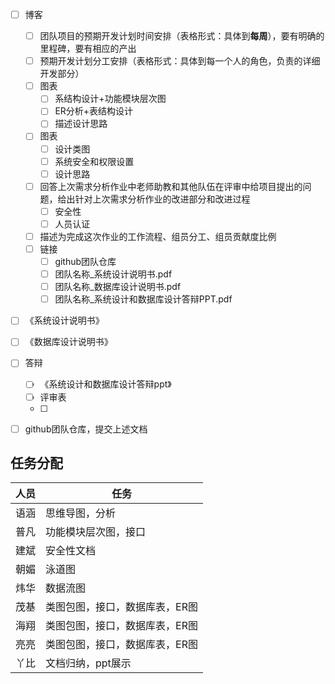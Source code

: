 - [ ] 博客
  - [ ]  团队项目的预期开发计划时间安排（表格形式：具体到**每周**），要有明确的里程碑，要有相应的产出
  - [ ] 预期开发计划分工安排（表格形式：具体到每一个人的角色，负责的详细开发部分）
  - [ ] 图表
    - [ ] 系结构设计+功能模块层次图
    - [ ] ER分析+表结构设计
    - [ ] 描述设计思路
  - [ ] 图表
    - [ ] 设计类图
    - [ ] 系统安全和权限设置
    - [ ] 设计思路
  - [ ] 回答上次需求分析作业中老师助教和其他队伍在评审中给项目提出的问题，给出针对上次需求分析作业的改进部分和改进过程
    - [ ] 安全性
    - [ ] 人员认证
  - [ ] 描述为完成这次作业的工作流程、组员分工、组员贡献度比例
  - [ ] 链接
    - [ ] github团队仓库
    - [ ] 团队名称_系统设计说明书.pdf
    - [ ] 团队名称_数据库设计说明书.pdf
    - [ ] 团队名称_系统设计和数据库设计答辩PPT.pdf
- [ ] 《系统设计说明书》
- [ ] 《数据库设计说明书》
- [ ] 答辩
  - [ ] 《系统设计和数据库设计答辩ppt》
  - [ ] 评审表
  - [ ] 
- [ ] github团队仓库，提交上述文档



## 任务分配

| 人员 | 任务                           |
| ---- | ------------------------------ |
| 语涵 | 思维导图，分析                 |
| 普凡 | 功能模块层次图，接口           |
| 建斌 | 安全性文档                     |
| 朝媚 | 泳道图                         |
| 炜华 | 数据流图                       |
| 茂基 | 类图包图，接口，数据库表，ER图 |
| 海翔 | 类图包图，接口，数据库表，ER图 |
| 亮亮 | 类图包图，接口，数据库表，ER图 |
| 丫比 | 文档归纳，ppt展示              |

